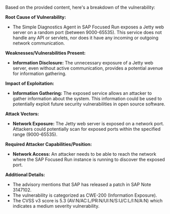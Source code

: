 Based on the provided content, here's a breakdown of the vulnerability:

**Root Cause of Vulnerability:**

*   The Simple Diagnostics Agent in SAP Focused Run exposes a Jetty web server on a random port (between 9000-65535). This service does not handle any API or servlets, nor does it have any incoming or outgoing network communication.

**Weaknesses/Vulnerabilities Present:**

*   **Information Disclosure:** The unnecessary exposure of a Jetty web server, even without active communication, provides a potential avenue for information gathering.

**Impact of Exploitation:**

*   **Information Gathering:** The exposed service allows an attacker to gather information about the system. This information could be used to potentially exploit future security vulnerabilities in open source software.

**Attack Vectors:**

*   **Network Exposure:** The Jetty web server is exposed on a network port. Attackers could potentially scan for exposed ports within the specified range (9000-65535).

**Required Attacker Capabilities/Position:**

*   **Network Access:** An attacker needs to be able to reach the network where the SAP Focused Run instance is running to discover the exposed port.

**Additional Details:**
*   The advisory mentions that SAP has released a patch in SAP Note 3147102.
*   The vulnerability is categorized as CWE-200 (Information Exposure).
*   The CVSS v3 score is 5.3 (AV:N/AC:L/PR:N/UI:N/S:U/C:L/I:N/A:N) which indicates a medium severity vulnerability.
